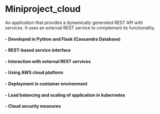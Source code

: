 # Miniproject_cloud
An application that provides a dynamically generated REST API with services. It uses an external REST service to complement its functionality.
#### - Developed in Python and Flask (Cassandra Database)
#### - REST-based service interface
#### - Interaction with external REST services
#### - Using AWS cloud platform
#### - Deployment in container environment
#### - Load balancing and scaling of application in kubernetes
#### - Cloud security measures
